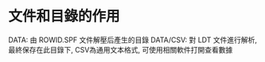 # 文件和目錄的作用

DATA: 由 ROWID.SPF 文件解壓后產生的目錄
DATA/CSV: 對 LDT 文件進行解析, 最終保存在此目錄下, CSV為通用文本格式, 可使用相關軟件打開查看數據
